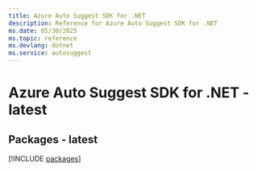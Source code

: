 ```yaml
---
title: Azure Auto Suggest SDK for .NET
description: Reference for Azure Auto Suggest SDK for .NET
ms.date: 05/30/2025
ms.topic: reference
ms.devlang: dotnet
ms.service: autosuggest
---
```

# Azure Auto Suggest SDK for .NET - latest
## Packages - latest
[!INCLUDE [packages](auto-suggest-index.md)]